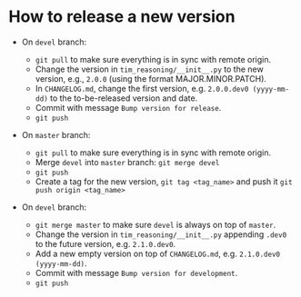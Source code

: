 # How to release a new version

* On `devel` branch:
  * `git pull` to make sure everything is in sync with remote origin.
  * Change the version in `tim_reasoning/__init__.py` to the new version, e.g., `2.0.0` (using the format MAJOR.MINOR.PATCH).
  * In `CHANGELOG.md`, change the first version, e.g. `2.0.0.dev0 (yyyy-mm-dd)` to the to-be-released version and date.
  * Commit with message `Bump version for release`.
  * `git push`

* On `master` branch:
  * `git pull` to make sure everything is in sync with remote origin.
  * Merge `devel` into `master` branch: `git merge devel`
  * `git push`
  * Create a tag for the new version, `git tag <tag_name>` and push it `git push origin <tag_name>`
  
* On `devel` branch:
  * `git merge master` to make sure `devel` is always on top of `master`.
  * Change the version in `tim_reasoning/__init__.py` appending `.dev0` to the future version, e.g. `2.1.0.dev0`.
  * Add a new empty version on top of `CHANGELOG.md`, e.g. `2.1.0.dev0 (yyyy-mm-dd)`.
  * Commit with message `Bump version for development`.
  * `git push`
 